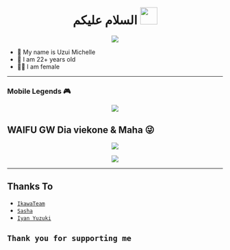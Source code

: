 
<h1 align="center">السلام عليكم <img src="https://user-images.githubusercontent.com/1303154/88677602-1635ba80-d120-11ea-84d8-d263ba5fc3c0.gif" width="40px" alt=""><br></h1>
<p align="center">
  <img src="https://telegra.ph/file/de4cc3b6359394eec5d2d.jpg" />
</p>

<p align="center">

- 👤 My name is Uzui Michelle 
- 💌 I am 22+ years old 
- 👨‍💻 I am female

</p>

------
### Mobile Legends 🎮
<p align="center">
  <img src="https://user-images.githubusercontent.com/103966803/186783359-619d7a1a-e44f-46df-a0a4-bf2f9b162ff6.gif" />
</p>

## WAIFU GW Dia viekone & Maha 😜
<p align="center">
  <img src="https://telegra.ph/file/858c2e7bfee11772c3105.jpg" />
</p>
<p align="center">
  <img src="https://telegra.ph/file/f446f16ba0671dd72bf70.jpg" />
</p>


------
## Thanks To
* [`IkawaTeam`](https://github.com/IkawaTeam)
* [`Sasha`](https://github.com/LyliaSasha)
* [`Iyan Yuzuki`](https://github.com/JulianZuikaku)

```Thank you for supporting me```
------
